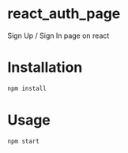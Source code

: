 # react_auth_page
Sign Up / Sign In page on react

# Installation
```bash
npm install
```

# Usage
```bash
npm start
```
